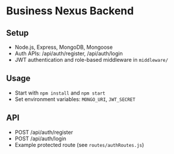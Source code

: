 # Business Nexus Backend

## Setup
- Node.js, Express, MongoDB, Mongoose
- Auth APIs: /api/auth/register, /api/auth/login
- JWT authentication and role-based middleware in `middleware/`

## Usage
- Start with `npm install` and `npm start`
- Set environment variables: `MONGO_URI`, `JWT_SECRET`

## API
- POST /api/auth/register
- POST /api/auth/login
- Example protected route (see `routes/authRoutes.js`) 